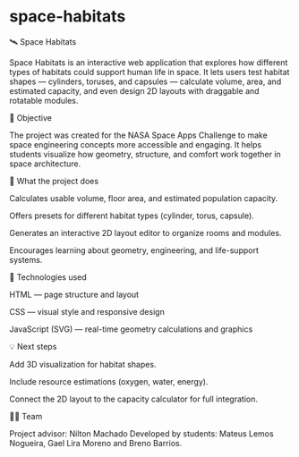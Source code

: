 # space-habitats

🛰️ Space Habitats

Space Habitats is an interactive web application that explores how different types of habitats could support human life in space.
It lets users test habitat shapes — cylinders, toruses, and capsules — calculate volume, area, and estimated capacity, and even design 2D layouts with draggable and rotatable modules.

🚀 Objective

The project was created for the NASA Space Apps Challenge to make space engineering concepts more accessible and engaging.
It helps students visualize how geometry, structure, and comfort work together in space architecture.

🧠 What the project does

Calculates usable volume, floor area, and estimated population capacity.

Offers presets for different habitat types (cylinder, torus, capsule).

Generates an interactive 2D layout editor to organize rooms and modules.

Encourages learning about geometry, engineering, and life-support systems.

🧩 Technologies used

HTML — page structure and layout

CSS — visual style and responsive design

JavaScript (SVG) — real-time geometry calculations and graphics

💡 Next steps

Add 3D visualization for habitat shapes.

Include resource estimations (oxygen, water, energy).

Connect the 2D layout to the capacity calculator for full integration.

👩‍🚀 Team

Project advisor: Nilton Machado
Developed by students: Mateus Lemos Nogueira, Gael Lira Moreno and Breno Barrios.

